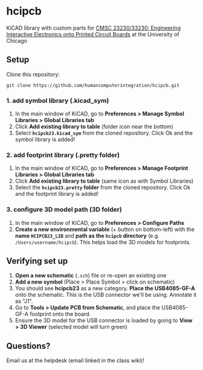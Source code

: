 # hcipcb

KiCAD library with custom parts for [CMSC 23230/33230: Engineering Interactive Electronics onto Printed Circuit Boards](http://hcipcb.plopes.org/) at the University of Chicago

## Setup

Clone this repository:

```
git clone https://github.com/humancomputerintegration/hcipcb.git
```

### 1. add symbol library (.kicad_sym)

1. In the main window of KiCAD, go to **Preferences > Manage Symbol Libraries > Global Libraries tab**
2. Click **Add existing library to table** (folder icon near the bottom)
3. Select **`hcipcb23.kicad_sym`** from the cloned repository. Click Ok and the symbol library is added!

### 2. add footprint library (.pretty folder)

1. In the main window of KiCAD, go to **Preferences > Manage Footprint Libraries > Global Libraries tab**
2. Click **Add existing library to table** (same icon as with Symbol Libraries)
3. Select the **`hcipcb23.pretty` folder** from the cloned repository. Click Ok and the footprint library is added!

### 3. configure 3D model path (3D folder)

1. In the main window of KiCAD, go to **Preferences > Configure Paths**
2. **Create a new environmental variable** (+ button on bottom-left) with the **name `HCIPCB23_LIB`** and **path as the `hcipcb` directory** (e.g. `/Users/username/hcipcb`). This helps load the 3D models for footprints.

## Verifying set up

1. **Open a new schematic** (`.sch`) file or re-open an existing one
2. **Add a new symbol** (Place > Place Symbol > click on schematic)
3. You should see **hcipcb23** as a new category. **Place the USB4085-GF-A** onto the schematic. This is the USB connector we'll be using. Annotate it as "J1".
4. Go to **Tools > Update PCB from Schematic**, and place the USB4085-GF-A footprint onto the board.
5. Ensure the 3D model for the USB connector is loaded by going to **View > 3D Viewer** (selected model will turn green)

## Questions?

Email us at the helpdesk (email linked in the class wiki)!
